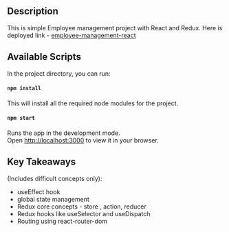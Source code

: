 ## Description

This is simple Employee management project with React and Redux.
Here is deployed link - [employee-management-react](https://rushigoswami.github.io/employee-management-react/)

## Available Scripts

In the project directory, you can run:

#### `npm install`

This will install all the required node modules for the project.

#### `npm start`

Runs the app in the development mode.\
Open [http://localhost:3000](http://localhost:3000) to view it in your browser.

## Key Takeaways

(Includes difficult concepts only):

<ul>
<li>useEffect hook</li>
<li>global state management</li>
<li>Redux core concepts - store , action, reducer</li>
<li>Redux hooks like useSelector and useDispatch</li>
<li>Routing using react-router-dom</li>
</ul>

